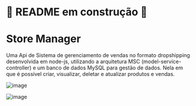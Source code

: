 # 🚧 README em construção 🚧

<h1>Store Manager</h1>

 <p>Uma Api de Sistema de gerenciamento de vendas no formato dropshipping desenvolvida em node-js, utilizando a arquitetura MSC (model-service-controller) e um banco de dados MySQL para gestão de dados. Nela em que é possível criar, visualizar, deletar e atualizar produtos e vendas.</p>
 
 
 ![image](https://user-images.githubusercontent.com/99821267/194788076-881969ca-5362-435a-9933-386c95bc22fa.png)


![image](https://user-images.githubusercontent.com/99821267/194788305-e170c0ff-5919-418f-8ceb-b2b5fd3187cc.png)


<!-- Olá, Tryber!

Esse é apenas um arquivo inicial para o README do seu projeto.

É essencial que você preencha esse documento por conta própria, ok?

Não deixe de usar nossas dicas de escrita de README de projetos, e deixe sua criatividade brilhar!

⚠️ IMPORTANTE: você precisa deixar nítido:
- quais arquivos/pastas foram desenvolvidos por você; 
- quais arquivos/pastas foram desenvolvidos por outra pessoa estudante;
- quais arquivos/pastas foram desenvolvidos pela Trybe.

-->
